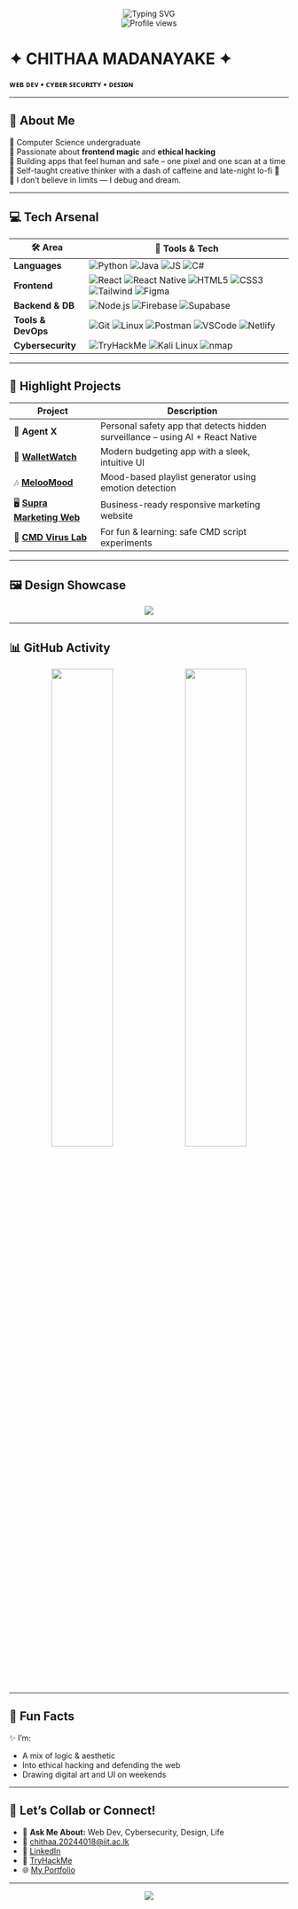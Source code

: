 <!-- Profile Banner -->
<p align="center">
  <img src="https://readme-typing-svg.demolab.com?font=Fira+Code&size=22&pause=1000&center=true&vCenter=true&width=440&height=45&lines=Hi+there!+I'm+Chithaa+%E2%9C%8B;Cybersecurity+Enthusiast;Frontend+Dev+%7C+UI%2FUX+Designer+%7C+Creative+Mind" alt="Typing SVG" />
  <br>
  <img src="https://komarev.com/ghpvc/?username=ChithaaMadanayake&color=blueviolet" alt="Profile views"/>
</p>

# ✦ CHITHAA MADANAYAKE ✦  
**ᴡᴇʙ ᴅᴇᴠ • ᴄʏʙᴇʀ ꜱᴇᴄᴜʀɪᴛʏ • ᴅᴇꜱɪɢɴ**

</div>

---

## 🌌 About Me  

🔹 Computer Science undergraduate  
🔹 Passionate about **frontend magic** and **ethical hacking**  
🔹 Building apps that feel human and safe – one pixel and one scan at a time  
🔹 Self-taught creative thinker with a dash of caffeine and late-night lo-fi 🌙  
🔹 I don’t believe in limits — I debug and dream.

---

## 💻 Tech Arsenal  

| 🛠️ Area | 🚀 Tools & Tech |
|--------|-----------------|
| **Languages** | ![Python](https://img.shields.io/badge/-Python-3776AB?logo=python&logoColor=white) ![Java](https://img.shields.io/badge/-Java-007396?logo=java&logoColor=white) ![JS](https://img.shields.io/badge/-JavaScript-F7DF1E?logo=javascript&logoColor=black) ![C#](https://img.shields.io/badge/-CSharp-239120?logo=c-sharp&logoColor=white) |
| **Frontend** | ![React](https://img.shields.io/badge/-React-61DAFB?logo=react&logoColor=black) ![React Native](https://img.shields.io/badge/-React%20Native-61DAFB?logo=react&logoColor=black) ![HTML5](https://img.shields.io/badge/-HTML5-E34F26?logo=html5&logoColor=white) ![CSS3](https://img.shields.io/badge/-CSS3-1572B6?logo=css3&logoColor=white) ![Tailwind](https://img.shields.io/badge/-Tailwind-38B2AC?logo=tailwind-css&logoColor=white) ![Figma](https://img.shields.io/badge/-Figma-F24E1E?logo=figma&logoColor=white) |
| **Backend & DB** | ![Node.js](https://img.shields.io/badge/-Node.js-339933?logo=node.js&logoColor=white) ![Firebase](https://img.shields.io/badge/-Firebase-FFCA28?logo=firebase&logoColor=black) ![Supabase](https://img.shields.io/badge/-Supabase-3ECF8E?logo=supabase&logoColor=black) |
| **Tools & DevOps** | ![Git](https://img.shields.io/badge/-Git-F05032?logo=git&logoColor=white) ![Linux](https://img.shields.io/badge/-Linux-FCC624?logo=linux&logoColor=black) ![Postman](https://img.shields.io/badge/-Postman-FF6C37?logo=postman&logoColor=white) ![VSCode](https://img.shields.io/badge/-VSCode-007ACC?logo=visual-studio-code&logoColor=white) ![Netlify](https://img.shields.io/badge/-Netlify-00C7B7?logo=netlify&logoColor=white) |
| **Cybersecurity** | ![TryHackMe](https://img.shields.io/badge/-TryHackMe-212C42?logo=tryhackme&logoColor=red) ![Kali Linux](https://img.shields.io/badge/-Kali%20Linux-268BEE?logo=kalilinux&logoColor=white) ![nmap](https://img.shields.io/badge/-Nmap-000000?logo=nmap&logoColor=white) |

---

## 🚀 Highlight Projects  

| Project | Description |
|--------|-------------|
| 🔐 **Agent X** | Personal safety app that detects hidden surveillance – using AI + React Native |
| 💸 [**WalletWatch**](https://wallet-watch.github.io/) | Modern budgeting app with a sleek, intuitive UI |
| 🎶 [**MelooMood**](https://github.com/ChithaaMadanayake/MelooMood) | Mood-based playlist generator using emotion detection |
| 🖥️ [**Supra Marketing Web**](https://github.com/ChithaaMadanayake/Supra_Marketing_Web) | Business-ready responsive marketing website |
| 🧪 [**CMD Virus Lab**](https://github.com/ChithaaMadanayake/viruses) | For fun & learning: safe CMD script experiments |

---

## 🖼️ Design Showcase

<div align="center">
  <img src="https://github-readme-stats.vercel.app/api/top-langs/?username=ChithaaMadanayake&layout=compact&theme=tokyonight" />
</div>

---

## 📊 GitHub Activity

<div align="center">
  <img src="https://github-readme-stats.vercel.app/api?username=ChithaaMadanayake&show_icons=true&theme=tokyonight" width="47%">
  <img src="https://streak-stats.demolab.com?user=ChithaaMadanayake&theme=tokyonight&hide_border=true" width="47%">
</div>

---

## 🧩 Fun Facts

✨ I’m:
- A mix of logic & aesthetic  
- Into ethical hacking and defending the web  
- Drawing digital art and UI on weekends  

---

## 🔗 Let’s Collab or Connect!

- 💬 **Ask Me About:** Web Dev, Cybersecurity, Design, Life  
- 📧 [chithaa.20244018@iit.ac.lk](mailto:chithaa.20244018@iit.ac.lk)  
- 🔗 [LinkedIn](https://www.linkedin.com/in/chithaa-mithmaa-madanayake-a3814a293)  
- 🔐 [TryHackMe](https://tryhackme.com/p/here..cta)  
- 🌐 [My Portfolio](https://chithaamadanayake.vercel.app/)

---

<p align="center">
  <img src="https://capsule-render.vercel.app/api?type=waving&color=0b0845&height=120&section=footer"/>
</p>
